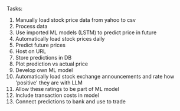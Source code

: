 Tasks:
1. Manually load stock price data from yahoo to csv
2. Process data
3. Use imported ML models (LSTM) to predict price in future
4. Automatically load stock prices daily
5. Predict future prices
6. Host on URL
7. Store predictions in DB
8. Plot prediction vs actual price
9. Develop own ML model
10. Automatically load stock exchange announcements and rate how 'positive' they are with LLM
11. Allow these ratings to be part of ML model
12. Include transaction costs in model
13. Connect predictions to bank and use to trade